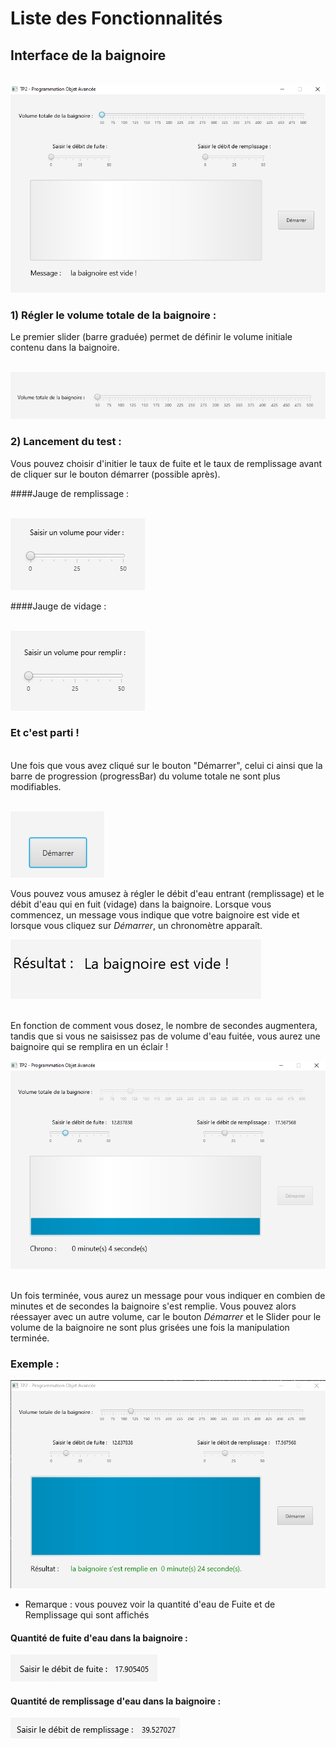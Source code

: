 # Liste des Fonctionnalités

## Interface de la baignoire

</br>![Image not found](images/interface1.png "interface")

### 1) Régler le volume totale de la baignoire :

Le premier slider (barre graduée) permet de définir le volume initiale contenu dans la baignoire.

</br>![Image not found](images/interface2.png "interface")

### 2) Lancement du test :

Vous pouvez choisir d'initier le taux de fuite et le taux de remplissage avant de cliquer sur le bouton démarrer (possible après).

####Jauge de remplissage :

</br>![Image not found](images/interface3.png "interface")

####Jauge de vidage :

</br>![Image not found](images/interface4.png "interface")

### Et c'est parti !

</br>Une fois que vous avez cliqué sur le bouton "Démarrer", celui ci ainsi que la barre de progression (progressBar) du volume totale ne sont plus modifiables.

</br>![Image not found](images/interface5.png "interface")

Vous pouvez vous amusez à régler le débit d'eau entrant (remplissage) et le débit d'eau qui en fuit (vidage) dans la baignoire. Lorsque vous commencez, un message vous indique que votre baignoire est vide et lorsque vous cliquez sur *Démarrer*, un chronomètre apparaît. 

![Image not found](images/interface6.png "interface")

</br>En fonction de comment vous dosez, le nombre de secondes augmentera, tandis que si vous ne saisissez pas de volume d'eau fuitée, vous aurez une baignoire qui se remplira en un éclair !

![Image not found](images/interface7.png "interface")

</br>Un fois terminée, vous aurez un message pour vous indiquer en combien de minutes et de secondes la baignoire s'est remplie. Vous pouvez alors réessayer avec un autre volume, car le bouton *Démarrer* et le Slider pour le volume de la baignoire ne sont plus grisées une fois la manipulation terminée.

### Exemple :

![Image not found](images/interface8.png "interface")

* Remarque : vous pouvez voir la quantité d'eau de Fuite et de Remplissage qui sont affichés

#### Quantité de fuite d'eau dans la baignoire :

![Image not found](images/Exemple.png "interface")

#### Quantité de remplissage d'eau dans la baignoire :

![Image not found](images/Exemple2.png "interface")